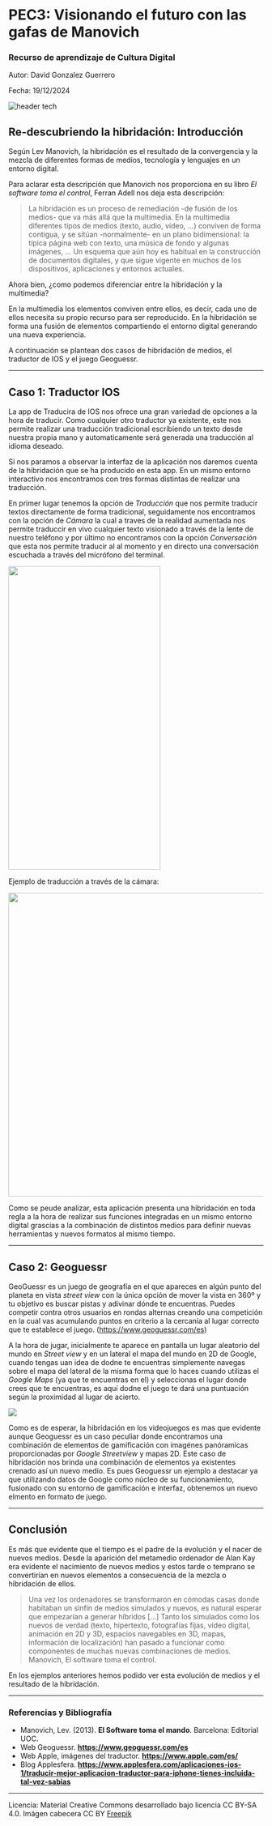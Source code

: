 # PEC3: Visionando el futuro con las gafas de Manovich 

### Recurso de aprendizaje de Cultura Digital 


Autor: David Gonzalez Guerrero


Fecha: 19/12/2024


![header tech](https://github.com/Davidgg93/PEC3_Manovich_Reloaded/blob/main/cabecera.jpg?raw=true)


## Re-descubriendo la hibridación: Introducción


Según Lev Manovich, la hibridación es el resultado de la convergencia y la mezcla de diferentes formas de medios, tecnología y lenguajes en un entorno digital.

Para aclarar esta descripción que Manovich nos proporciona en su libro *El software toma el control*, Ferran Adell nos deja esta descripción:

> La hibridación es un proceso de remediación -de fusión de los medios- que va más allá que la multimedia. En la multimedia diferentes tipos de medios (texto, audio, vídeo, …) conviven de forma contigua, y se sitúan -normalmente- en un plano bidimensional: la típica página web con texto, una música de fondo y algunas imágenes, … Un esquema que aún hoy es habitual en la construcción de documentos digitales, y que sigue vigente en muchos de los dispositivos, aplicaciones y entornos actuales.

Ahora bien, ¿como podemos diferenciar entre la hibridación y la multimedia?

En la multimedia los elementos conviven entre ellos, es decir, cada uno de ellos necesita su propìo recurso para ser reproducido. En la hibridación se forma una fusión de elementos compartiendo el entorno digital generando una nueva experiencia.

A continuación se plantean dos casos de hibridación de medios, el traductor de IOS y el juego Geoguessr.

----------

## Caso 1: Traductor IOS

La app de Traducira de IOS nos ofrece una gran variedad de opciones a la hora de traducir. Como cualquier otro traductor ya existente, este nos permite realizar una traducción tradicional escribiendo un texto desde nuestra propia mano y automaticamente será generada una traducción al idioma deseado.

Si nos paramos a observar la interfaz de la aplicación nos daremos cuenta de la hibridación que se ha producido en esta app. En un mismo entorno interactivo nos encontramos con tres formas distintas de realizar una traducción.

En primer lugar tenemos la opción de *Traducción* que nos permite traducir textos directamente de forma tradicional, seguidamente nos encontramos con la opción de *Cámara* la cual a traves de la realidad aumentada nos permite traduccir en vivo cualquier texto visionado a través de la lente de nuestro teléfono y por último no encontramos con la opción *Conversación* que esta nos permite traducir al al momento y en directo una conversación escuchada a través del micrófono del terminal.

<img src="https://help.apple.com/assets/67104C956810595555038D9A/67104C9D2EEB5C79B1030278/es_ES/7725bdbc80b4cf52a33067ae5a699670.png" width="300" height="600">

Ejemplo de traducción a través de la cámara:

<img src="https://i.blogs.es/da8383/traducir-texto-iphone-camara-foto-aps-03/1366_2000.webp" width="600" height="600">

Como se peude analizar, esta aplicación presenta una hibridación en toda regla a la hora de realizar sus funciones integradas en un mismo entorno digital grascias a la combinación de distintos medios para definir nuevas herramientas y nuevos formatos al mismo tiempo. 

----------

## Caso 2: Geoguessr

GeoGuessr es un juego de geografía en el que apareces en algún punto del planeta en vista *street view* con la única opción de mover la vista en 360º y tu objetivo es buscar pistas y adivinar dónde te encuentras. Puedes competir contra otros usuarios en rondas alternas creando una competición en la cual vas acumulando puntos en criterio a la cercanía al lugar correcto que te establece el juego. (https://www.geoguessr.com/es)

A la hora de jugar, inicialmente te aparece en pantalla un lugar aleatorio del mundo en *Street view* y en un lateral el mapa del mundo en 2D de Google, cuando tengas uan idea de dodne te encuentras simplemente navegas sobre el mapa del lateral de la misma forma que lo haces cuando utilizas el *Google Maps* (ya que te encuentras en el) y seleccionas el lugar donde crees que te encuentras, es aquí dodne el juego te dará una puntuación según la proximidad al lugar de acierto.

<img src="https://github.com/Davidgg93/PEC3_Manovich_Reloaded/blob/main/Geoguessr.jpg?raw=true">

Como es de esperar, la hibridación en los videojuegos es mas que evidente aunque Geoguessr es un caso peculiar donde encontramos una combinación de elementos de gamificación con imagénes panóramicas proporcionadas por *Google Streetview* y mapas 2D. Este caso de hibridación nos brinda una combinación de elementos ya existentes crenado así un nuevo medio. Es pues Geoguessr un ejemplo a destacar ya que utilizando datos de Google como núcleo de su funcionamiento, fusionado con su entorno de gamificación e interfaz, obtenemos un nuevo elmento en formato de juego.

----------

## Conclusión

Es más que evidente que el tiempo es el padre de la evolución y el nacer de nuevos medios. Desde la aparición del metamedio ordenador de Alan Kay era evidente el nacimiento de nuevos medios y estos tarde o temprano se convertirían en nuevos elementos a consecuencia de la mezcla o hibridación de ellos.

> Una vez los ordenadores se transformaron en cómodas casas donde habitaban un sinfín de medios simulados y nuevos, es natural esperar que empezarían a generar híbridos […] Tanto los simulados como los nuevos de verdad (texto, hipertexto, fotografías fijas, vídeo digital, animación en 2D y 3D, espacios navegables en 3D, mapas, información de localización) han pasado a funcionar como componentes de muchas nuevas combinaciones de medios. Manovich, El software toma el control.

En los ejemplos anteriores hemos podido ver esta evolución de medios y el resultado de la hibridación.



----------

### Referencias y Bibliografía

* Manovich, Lev. (2013). **El Software toma el mando**. Barcelona: Editorial UOC.
* Web Geoguessr. **https://www.geoguessr.com/es**
* Web Apple, imágenes del traductor. **https://www.apple.com/es/**
* Blog Applesfera. **https://www.applesfera.com/aplicaciones-ios-1/traducir-mejor-aplicacion-traductor-para-iphone-tienes-incluida-tal-vez-sabias**


----

Licencia: Material Creative Commons desarrollado bajo licencia CC BY-SA 4.0. Imágen cabecera CC BY [Freepik](https://freepik.es)
